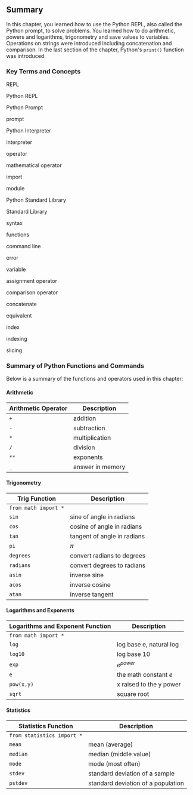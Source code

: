 
## Summary
In this chapter, you learned how to use the Python REPL, also called the Python prompt, to solve problems. You learned how to do arithmetic, powers and logarithms, trigonometry and save values to variables. Operations on strings were introduced including concatenation and comparison. In the last section of the chapter, Python's ```print()``` function was introduced.
### Key Terms and Concepts
REPL

Python REPL

Python Prompt

prompt

Python Interpreter

interpreter

operator

mathematical operator

import

module

Python Standard Library

Standard Library

syntax

functions

command line

error

variable

assignment operator

comparison operator

concatenate

equivalent

index

indexing

slicing
### Summary of Python Functions and Commands

Below is a summary of the functions and operators used in this chapter:

#### Arithmetic

| Arithmetic Operator | Description |
| --- | --- |
| ```+``` | addition |
| ```-``` | subtraction |
| ```*``` | multiplication |
| ```/``` | division |
| ```**``` | exponents |
| ```_``` | answer in memory |

#### Trigonometry

| Trig Function | Description |
| --- | ---|
| ```from math import *``` | |
| ```sin``` | sine of angle in radians |
| ```cos``` | cosine of angle in radians |
| ```tan``` | tangent of angle in radians |
| ```pi``` | $\pi$ |
| ```degrees``` | convert radians to degrees |
| ```radians``` | convert degrees to radians |
| ```asin``` |    inverse sine |
| ```acos``` |    inverse cosine |
| ```atan``` |   inverse tangent  |

#### Logarithms and Exponents

| Logarithms and Exponent Function | Description |
| --- | ---|
| ```from math import *``` | |
| ```log``` |  log base e, natural log | 
| ```log10``` |  log base 10 | 
| ```exp``` |  $e^{power}$ | 
|  ```e``` |  the math constant $e$ | 
|  ```pow(x,y)``` |  x raised to the y power | 
|  ```sqrt``` |  square root | 

#### Statistics

| Statistics Function | Description |
| --- | ---|
| ```from statistics import *``` | |
| ```mean``` | mean (average) |
| ```median``` | median (middle value) |
| ```mode``` | mode (most often) |
| ```stdev``` | standard deviation of a sample |
| ```pstdev``` | standard deviation of a population |

 

